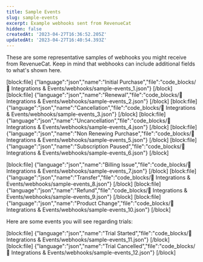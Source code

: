 ```yaml
---
title: Sample Events
slug: sample-events
excerpt: Example webhooks sent from RevenueCat
hidden: false
createdAt: '2023-04-27T16:36:52.205Z'
updatedAt: '2023-04-27T16:40:54.393Z'
---
```

These are some representative samples of webhooks you might receive from RevenueCat. Keep in mind that webhooks can include additional fields to what's shown here.

[block:file]
{"language":"json","name":"Initial Purchase","file":"code_blocks/🔌 Integrations & Events/webhooks/sample-events_1.json"}
[/block]
[block:file]
{"language":"json","name":"Renewal","file":"code_blocks/🔌 Integrations & Events/webhooks/sample-events_2.json"}
[/block]
[block:file]
{"language":"json","name":"Cancellation","file":"code_blocks/🔌 Integrations & Events/webhooks/sample-events_3.json"}
[/block]
[block:file]
{"language":"json","name":"Uncancellation","file":"code_blocks/🔌 Integrations & Events/webhooks/sample-events_4.json"}
[/block]
[block:file]
{"language":"json","name":"Non Renewing Purchase","file":"code_blocks/🔌 Integrations & Events/webhooks/sample-events_5.json"}
[/block]
[block:file]
{"language":"json","name":"Subscription Paused","file":"code_blocks/🔌 Integrations & Events/webhooks/sample-events_6.json"}
[/block]



[block:file]
{"language":"json","name":"Billing Issue","file":"code_blocks/🔌 Integrations & Events/webhooks/sample-events_7.json"}
[/block]
[block:file]
{"language":"json","name":"Transfer","file":"code_blocks/🔌 Integrations & Events/webhooks/sample-events_8.json"}
[/block]
[block:file]
{"language":"json","name":"Refund","file":"code_blocks/🔌 Integrations & Events/webhooks/sample-events_9.json"}
[/block]
[block:file]
{"language":"json","name":"Product Change","file":"code_blocks/🔌 Integrations & Events/webhooks/sample-events_10.json"}
[/block]



Here are some events you will see regarding trials:

[block:file]
{"language":"json","name":"Trial Started","file":"code_blocks/🔌 Integrations & Events/webhooks/sample-events_11.json"}
[/block]
[block:file]
{"language":"json","name":"Trial Cancelled","file":"code_blocks/🔌 Integrations & Events/webhooks/sample-events_12.json"}
[/block]